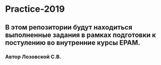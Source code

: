 # Practice-2019

## В этом репозитории будут находиться выполненные задания в рамках подготовки к постулению во внутренние курсы EPAM.
### Автор Лозовской С.В.
